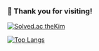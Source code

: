 ### 👾 Thank you for visiting!
[![Solved.ac theKim](http://mazassumnida.wtf/api/v2/generate_badge?boj=theKim)](https://solved.ac/theKim)
 
[![Top Langs](https://github-readme-stats.vercel.app/api/top-langs/?username=JadeMK&layout=compact)](https://github.com/anuraghazra/github-readme-stats)
